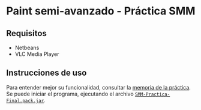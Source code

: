 # Paint semi-avanzado - Práctica SMM
## Requisitos
- Netbeans
- VLC Media Player
## Instrucciones de uso
Para entender mejor su funcionalidad, consultar la [memoria de la práctica](https://github.com/marinajcs/practicaSMM/blob/main/Memoria%20pr%C3%A1ctica%20SMM.pdf).
Se puede iniciar el programa, ejecutando el archivo [`SMM-Practica-Final.pack.jar`](https://github.com/marinajcs/practicaSMM/blob/main/SMM_Practica-Final.pack.jar).
